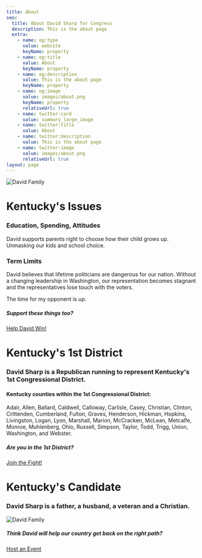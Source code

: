 ```yaml
---
title: About
seo:
  title: About David Sharp for Congress
  description: This is the about page
  extra:
    - name: og:type
      value: website
      keyName: property
    - name: og:title
      value: About
      keyName: property
    - name: og:description
      value: This is the about page
      keyName: property
    - name: og:image
      value: images/about.png
      keyName: property
      relativeUrl: true
    - name: twitter:card
      value: summary_large_image
    - name: twitter:title
      value: About
    - name: twitter:description
      value: This is the about page
    - name: twitter:image
      value: images/about.png
      relativeUrl: true
layout: page
---
```


![David Family](/images/david-campaign.jpg)


# Kentucky's Issues

### Education, Spending, Attitudes

David supports parents right to choose how their child grows up. Unmasking our kids and school choice.

### Term Limits

David believes that lifetime politicians are dangerous for our nation. Without a changing leadership in Washington, our representation becomes stagnant and the representatives lose touch with the voters.

The time for my opponent is up.

##### Support these things too?
[Help David Win!](/join)


# Kentucky's 1st District

### David Sharp is a Republican running to represent Kentucky's 1st Congressional District.
#### Kentucky counties within the 1st Congressional District:

Adair, Allen, Ballard, Caldwell, Calloway, Carlisle, Casey, Christian, Clinton, Crittenden, Cumberland, Fulton, Graves, Henderson, Hickman, Hopkins, Livingston, Logan, Lyon, Marshall, Marion, McCracken, McLean, Metcalfe, Monroe, Muhlenberg, Ohio, Russell, Simpson, Taylor, Todd, Trigg, Union, Washington, and Webster.

##### Are you in the 1st District?
[Join the Fight!](/join)

# Kentucky's Candidate

### David Sharp is a father, a husband, a veteran and a Christian.
![David Family](/images/david-family.jpg)


##### Think David will help our country get back on the right path?
[Host an Event](/join)
